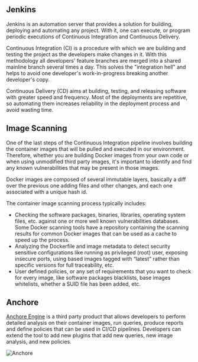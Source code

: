 Jenkins
-------

Jenkins is an automation server that provides a solution for building, deploying and automating any project. With it, one can execute, or program periodic executions of Continuous Integration and Continuous Delivery.

Continuous Integration (CI) is a procedure with which we are building and testing the project as the developers make changes in it.  With this methodology all developers' feature branches are merged into a shared mainline branch several times a day.  This solves the "integration hell" and helps to avoid one developer's work-in-progress breaking another developer's copy.

Continuous Delivery (CD) aims at building, testing, and releasing software with greater speed and frequency. Most of the deployments are repetitive, so automating them increases reliability in the deployment process and avoid wasting time.

Image Scanning
--------------

One of the last steps of the Continuous Integration pipeline involves building the container images that will be pulled and executed in our environment. Therefore, whether you are building Docker images from your own code or when using unmodified third party images, it's important to identify and find any known vulnerabilities that may be present in those images.

Docker images are composed of several immutable layers, basically a diff over the previous one adding files and other changes, and each one associated with a unique hash id.

The container image scanning process typically includes:

- Checking the software packages, binaries, libraries, operating system files, etc. against one or more well known vulnerabilities databases. Some Docker scanning tools have a repository containing the scanning results for common Docker images that can be used as a cache to speed up the process.
- Analyzing the Dockerfile and image metadata to detect security sensitive configurations like running as privileged (root) user, exposing insecure ports, using based images tagged with “latest” rather than specific versions for full traceability, etc.
- User defined policies, or any set of requirements that you want to check for every image, like software packages blacklists, base images whitelists, whether a SUID file has been added, etc.

Anchore
-------

[Anchore Engine](https://anchore.com/) is a third party product that allows developers to perform detailed analysis on their container images, run queries, produce reports and define policies that can be used in CI/CD pipelines. Developers can extend the tool to add new plugins that add new queries, new image analysis, and new policies.

![Anchore](/sysdig/scenarios/monitor-lab07/assets/image01.png)

